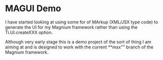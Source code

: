 # MAGUI Demo

I have started looking at using some for of MArkup (XML/JSX type code) to generate the UI for my Magnium framework rather than using the Ti.UI.createXXX option.

Although very early stage this is a demo project of the sort of thing I am aiming at and is designed to work with the current **msx"" branch of the Magnium framework.